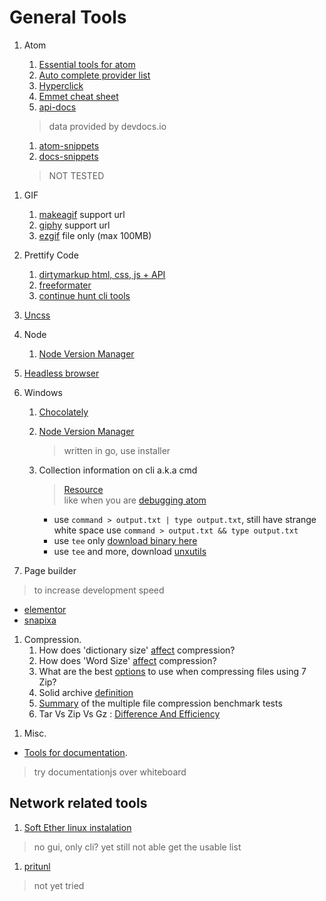 # General Tools

<!-- ## Programming related tools
  also make sure this file have header proper classification
 -->
1. Atom
    1. [Essential tools for atom](atom1)
    2. [Auto complete provider list](atom2)
    2. [Hyperclick](atom3)
    2. [Emmet cheat sheet](atom4)
    1. [api-docs][api-docs]
     > data provided by devdocs.io

    1. [atom-snippets][atom-snippets]
    1. [docs-snippets][docs-snippets]
      > NOT TESTED

[atom1]: https://www.sitepoint.com/10-essential-atom-add-ons/
[atom2]: https://github.com/atom/autocomplete-plus/wiki/Autocomplete-Providers
[atom3]: https://atom.io/packages/hyperclick
[atom4]: https://docs.emmet.io/cheat-sheet/
[api-docs]: https://atom.io/packages/api-docs
[atom-snippets]: https://flight-manual.atom.io/using-atom/sections/snippets/
[docs-snippets]: https://atom.io/packages/docs-snippets

1. GIF
    1. [makeagif](http://makeagif.com/video-to-gif) support url
    2. [giphy](https://giphy.com/create/gifmaker) support url
    2. [ezgif](https://giphy.com/create/gifmaker) file only (max 100MB)


1. Prettify Code

    1. [dirtymarkup html, css, js + API](https://dirtymarkup.com/)
    2. [freeformater](https://www.freeformatter.com)
    2. [continue hunt cli tools](https://www.google.co.id/search?q=html+pretty+print+npm&oq=html+pretty+print+npm&gs_l=psy-ab.3..33i22i29i30k1.12784.15800.0.16882.9.9.0.0.0.0.283.1215.2j4j2.8.0....0...1.1.64.psy-ab..1.8.1211...0j35i39k1j0i22i10i30k1.7WO0l7iA_WE)

1. [Uncss][uncss]

1. Node

   1. [Node Version Manager](https://github.com/creationix/nvm)
1. [Headless browser](https://github.com/dhamaniasad/HeadlessBrowsers)
1. Windows

    1. [Chocolately](https://chocolatey.org/install)
    2. [Node Version Manager](https://github.com/coreybutler/nvm-windows)
       >  written in go, use installer

    2. Collection information on cli a.k.a cmd
       >[Resource](https://stackoverflow.com/questions/796476/displaying-windows-command-prompt-output-and-redirecting-it-to-a-file)  
  like when you are [debugging atom](http://flight-manual.atom.io/hacking-atom/sections/debugging/)

       -  use `command > output.txt | type output.txt`, still have strange white space use `command > output.txt && type output.txt`
       -  use `tee` only [download binary here](https://code.google.com/archive/p/wintee/downloads)
       -  use `tee` and more, download [unxutils](https://stackoverflow.com/a/796492/2368696)

1. Page builder
  > to increase development speed
  - [elementor][wp-elementor]
  - [snapixa][snapixa]

[snapixa]: http://snapixa.co/
[wp-elementor]: https://wordpress.org/plugins/elementor

1. Compression.
   1. How does 'dictionary size' [affect][concept compression] compression?
   1. How does 'Word Size' [affect][concept compression1] compression?
   1. What are the best [options][concept compression2] to use when compressing files using 7 Zip?
   1. Solid archive [definition][concept compression3]
   1. [Summary][benchmark compression] of the multiple file compression benchmark tests
   1. Tar Vs Zip Vs Gz : [Difference And Efficiency][compression comparison]

[concept compression]: https://superuser.com/questions/616785/how-does-dictionary-size-affect-compression
[concept compression1]: https://superuser.com/questions/1022352/how-does-word-size-affect-compression
[concept compression2]: https://superuser.com/questions/281573/what-are-the-best-options-to-use-when-compressing-files-using-7-zip
[benchmark compression]: http://www.maximumcompression.com/data/summary_mf2.php#data
[concept compression3]: http://www.peazip.org/what-is-solid-compression.html
[compression comparison]: https://itsfoss.com/tar-vs-zip-vs-gz/
[uncss]: https://github.com/uncss/uncss

1. Misc.
 - [Tools for documentation][tools-doc].
  > try documentationjs over whiteboard

[tools-doc]: https://github.com/unicodeveloper/awesome-documentation-tools

## Network related tools
1. [Soft Ether linux instalation][tutorial-on-medium]
> no gui, only cli?
 yet still not able get the usable list

1. [pritunl][pritunl-github]
> not yet tried

[tutorial-on-medium]: https://medium.com/@anuradha.15/installation-guide-of-softether-vpn-client-on-linux-54a405a0ae2c
[pritunl-github]: https://github.com/pritunl/pritunl
